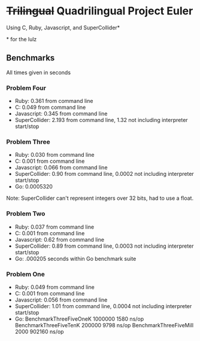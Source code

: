 # ~~Trilingual~~ Quadrilingual Project Euler

Using C, Ruby, Javascript, and SuperCollider*

\* for the lulz

## Benchmarks

All times given in seconds

### Problem Four
* Ruby: 0.361 from command line
* C: 0.049 from command line
* Javascript: 0.345 from command line
* SuperCollider: 2.193 from command line, 1.32 not including
  interpreter start/stop

### Problem Three
* Ruby: 0.030 from command line
* C: 0.001 from command line
* Javascript: 0.066 from command line
* SuperCollider: 0.90 from command line, 0.0002 not including
  interpreter start/stop
* Go: 0.0005320 

Note: SuperCollider can't represent integers over 32 bits, had to use
a float.

### Problem Two
* Ruby: 0.037 from command line
* C: 0.001 from command line
* Javascript: 0.62 from command line
* SuperCollider: 0.89 from command line, 0.0003 not including
  interpreter start/stop
* Go: .000205 seconds within Go benchmark suite

### Problem One
* Ruby: 0.049 from command line
* C: 0.001 from command line
* Javascript: 0.056 from command line
* SuperCollider: 1.01 from command line, 0.0004 not including
  interpreter start/stop
* Go:
BenchmarkThreeFiveOneK	 1000000	      1580 ns/op
BenchmarkThreeFiveTenK	  200000	      9798 ns/op
BenchmarkThreeFiveMill	    2000	    902160 ns/op

